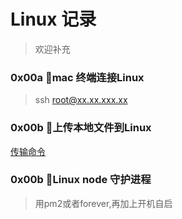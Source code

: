 # Linux 记录
> 欢迎补充

### 0x00a mac 终端连接Linux
> ssh root@xx.xx.xxx.xx

### 0x00b 上传本地文件到Linux
[传输命令](https://jaywcjlove.github.io/linux-command/c/scp.html)

### 0x00b Linux node 守护进程
> 用pm2或者forever,再加上开机自启